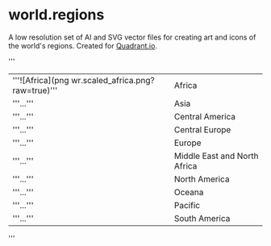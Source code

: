 world.regions
=============

A low resolution set of AI and SVG vector files for creating art and icons of the world's regions. Created for [Quadrant.io](http://www.quadrant.io "Quadrant.io").

'''
<table>
    <tr>
        <td>'''![Africa](png wr.scaled_africa.png?raw=true)'''</td>
        <td>Africa</td>
    </tr>
    <tr>
        <td>'''...'''</td>
        <td>Asia</td>
    </tr>
    <tr>
        <td>'''...'''</td>
        <td>Central America</td>
    </tr>
    <tr>
        <td>'''...'''</td>
        <td>Central Europe</td>
    </tr>
    <tr>
        <td>'''...'''</td>
        <td>Europe</td>
    </tr>
    <tr>
        <td>'''...'''</td>
        <td>Middle East and North Africa</td>
    </tr>
    <tr>
        <td>'''...'''</td>
        <td>North America</td>
    </tr>
    <tr>
        <td>'''...'''</td>
        <td>Oceana</td>
    </tr>
    <tr>
        <td>'''...'''</td>
        <td>Pacific</td>
    </tr>
    <tr>
        <td>'''...'''</td>
        <td>South America</td>
    </tr>
</table>
'''